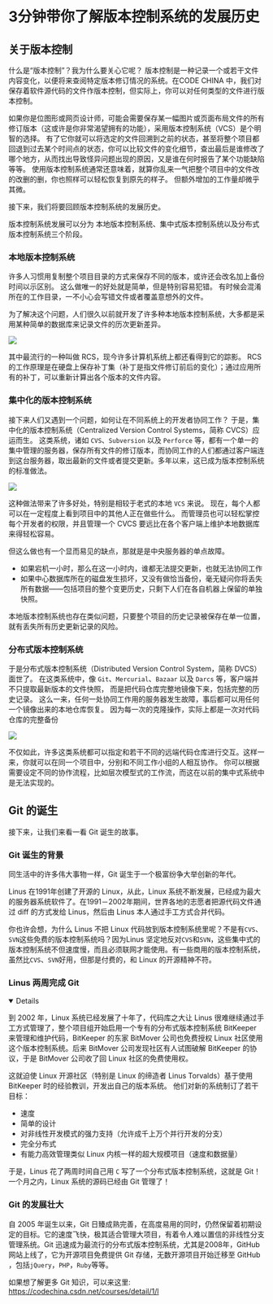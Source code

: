 # 3分钟带你了解版本控制系统的发展历史

## 关于版本控制

什么是“版本控制”？我为什么要关心它呢？ 版本控制是一种记录一个或若干文件内容变化，以便将来查阅特定版本修订情况的系统。在CODE CHINA 中，我们对保存着软件源代码的文件作版本控制，但实际上，你可以对任何类型的文件进行版本控制。

如果你是位图形或网页设计师，可能会需要保存某一幅图片或页面布局文件的所有修订版本（这或许是你非常渴望拥有的功能），采用版本控制系统（VCS）是个明智的选择。 有了它你就可以将选定的文件回溯到之前的状态，甚至将整个项目都回退到过去某个时间点的状态，你可以比较文件的变化细节，查出最后是谁修改了哪个地方，从而找出导致怪异问题出现的原因，又是谁在何时报告了某个功能缺陷等等。 使用版本控制系统通常还意味着，就算你乱来一气把整个项目中的文件改的改删的删，你也照样可以轻松恢复到原先的样子。 但额外增加的工作量却微乎其微。

接下来，我们将要回顾版本控制系统的发展历史。

版本控制系统发展可以分为 本地版本控制系统、集中式版本控制系统以及分布式版本控制系统三个阶段。

### 本地版本控制系统

许多人习惯用复制整个项目目录的方式来保存不同的版本，或许还会改名加上备份时间以示区别。 这么做唯一的好处就是简单，但是特别容易犯错。 有时候会混淆所在的工作目录，一不小心会写错文件或者覆盖意想外的文件。

为了解决这个问题，人们很久以前就开发了许多种本地版本控制系统，大多都是采用某种简单的数据库来记录文件的历次更新差异。

![](https://maoxianxin1996.oss-accelerate.aliyuncs.com/codechina1/20210728151519.png)

其中最流行的一种叫做 RCS，现今许多计算机系统上都还看得到它的踪影。 RCS 的工作原理是在硬盘上保存补丁集（补丁是指文件修订前后的变化）；通过应用所有的补丁，可以重新计算出各个版本的文件内容。

### 集中化的版本控制系统

接下来人们又遇到一个问题，如何让在不同系统上的开发者协同工作？ 于是，集中化的版本控制系统（Centralized Version Control Systems，简称 CVCS）应运而生。 这类系统，诸如 `CVS`、`Subversion` 以及 `Perforce` 等，都有一个单一的集中管理的服务器，保存所有文件的修订版本，而协同工作的人们都通过客户端连到这台服务器，取出最新的文件或者提交更新。多年以来，这已成为版本控制系统的标准做法。

![](https://maoxianxin1996.oss-accelerate.aliyuncs.com/codechina1/20210728151722.png)

这种做法带来了许多好处，特别是相较于老式的本地 `VCS` 来说。 现在，每个人都可以在一定程度上看到项目中的其他人正在做些什么。 而管理员也可以轻松掌控每个开发者的权限，并且管理一个 CVCS 要远比在各个客户端上维护本地数据库来得轻松容易。

但这么做也有一个显而易见的缺点，那就是是中央服务器的单点故障。

- 如果宕机一小时，那么在这一小时内，谁都无法提交更新，也就无法协同工作
- 如果中心数据库所在的磁盘发生损坏，又没有做恰当备份，毫无疑问你将丢失所有数据——包括项目的整个变更历史，只剩下人们在各自机器上保留的单独快照。

本地版本控制系统也存在类似问题，只要整个项目的历史记录被保存在单一位置，就有丢失所有历史更新记录的风险。

### 分布式版本控制系统

于是分布式版本控制系统（Distributed Version Control System，简称 DVCS）面世了。 在这类系统中，像 `Git`、`Mercurial`、`Bazaar` 以及 `Darcs` 等，客户端并不只提取最新版本的文件快照， 而是把代码仓库完整地镜像下来，包括完整的历史记录。 这么一来，任何一处协同工作用的服务器发生故障，事后都可以用任何一个镜像出来的本地仓库恢复。 因为每一次的克隆操作，实际上都是一次对代码仓库的完整备份

![](https://maoxianxin1996.oss-accelerate.aliyuncs.com/codechina1/20210728151831.png)

不仅如此，许多这类系统都可以指定和若干不同的远端代码仓库进行交互。这样一来，你就可以在同一个项目中，分别和不同工作小组的人相互协作。 你可以根据需要设定不同的协作流程，比如层次模型式的工作流，而这在以前的集中式系统中是无法实现的。

## Git 的诞生

接下来，让我们来看一看 Git 诞生的故事。

### Git 诞生的背景

同生活中的许多伟大事物一样，Git 诞生于一个极富纷争大举创新的年代。

Linus 在1991年创建了开源的 Linux，从此，Linux 系统不断发展，已经成为最大的服务器系统软件了。在1991－2002年期间，世界各地的志愿者把源代码文件通过 diff 的方式发给 Linus，然后由 Linus 本人通过手工方式合并代码。

你也许会想，为什么 Linus 不把 Linux 代码放到版本控制系统里呢？不是有`CVS`、`SVN`这些免费的版本控制系统吗？因为Linus 坚定地反对`CVS`和`SVN`，这些集中式的版本控制系统不但速度慢，而且必须联网才能使用。有一些商用的版本控制系统，虽然比`CVS`、`SVN`好用，但那是付费的，和 Linux 的开源精神不符。

### Linus 两周完成 Git

<details open=""><p data-sourcepos="19:1-19:464">到 2002 年，Linux 系统已经发展了十年了，代码库之大让 Linus 很难继续通过手工方式管理了，整个项目组开始启用一个专有的分布式版本控制系统 BitKeeper 来管理和维护代码，BitKeeper 的东家 BitMover 公司也免费授权 Linux 社区使用这个版本控制系统。后来 BitMover 公司发现社区有人试图破解 BitKeeper 的协议，于是 BitMover 公司收了回 Linux 社区的免费使用权。</p>
</details>

这就迫使 Linux 开源社区（特别是 Linux 的缔造者 Linus Torvalds）基于使用 BitKeeper 时的经验教训，开发出自己的版本系统。 他们对新的系统制订了若干目标：

- 速度
- 简单的设计
- 对非线性开发模式的强力支持（允许成千上万个并行开发的分支）
- 完全分布式
- 有能力高效管理类似 Linux 内核一样的超大规模项目（速度和数据量）

于是，Linus 花了两周时间自己用 `C` 写了一个分布式版本控制系统，这就是 Git！一个月之内，Linux 系统的源码已经由 Git 管理了！

### Git 的发展壮大

自 2005 年诞生以来，Git 日臻成熟完善，在高度易用的同时，仍然保留着初期设定的目标。它的速度飞快，极其适合管理大项目，有着令人难以置信的非线性分支管理系统。Git 迅速成为最流行的分布式版本控制系统，尤其是2008年，GitHub 网站上线了，它为开源项目免费提供 Git 存储，无数开源项目开始迁移至 GitHub ，包括`jQuery`，`PHP`，`Ruby`等等。

如果想了解更多 Git 知识，可以来这里: https://codechina.csdn.net/courses/detail/1/l